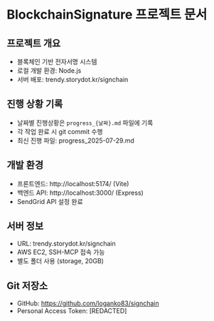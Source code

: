 # BlockchainSignature 프로젝트 문서

## 프로젝트 개요
- 블록체인 기반 전자서명 시스템
- 로컬 개발 환경: Node.js
- 서버 배포: trendy.storydot.kr/signchain

## 진행 상황 기록
- 날짜별 진행상황은 `progress_{날짜}.md` 파일에 기록
- 각 작업 완료 시 git commit 수행
- 최신 진행 파일: progress_2025-07-29.md

## 개발 환경
- 프론트엔드: http://localhost:5174/ (Vite)
- 백엔드 API: http://localhost:3000/ (Express)
- SendGrid API 설정 완료

## 서버 정보
- URL: trendy.storydot.kr/signchain
- AWS EC2, SSH-MCP 접속 가능
- 별도 폴더 사용 (storage, 20GB)

## Git 저장소
- GitHub: https://github.com/loganko83/signchain
- Personal Access Token: [REDACTED]
